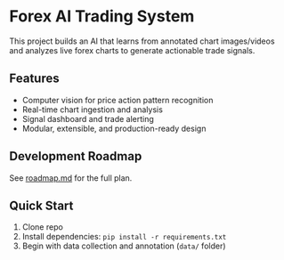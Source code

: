 # Forex AI Trading System

This project builds an AI that learns from annotated chart images/videos and analyzes live forex charts to generate actionable trade signals.

## Features

- Computer vision for price action pattern recognition
- Real-time chart ingestion and analysis
- Signal dashboard and trade alerting
- Modular, extensible, and production-ready design

## Development Roadmap

See [roadmap.md](roadmap.md) for the full plan.

## Quick Start

1. Clone repo
2. Install dependencies: `pip install -r requirements.txt`
3. Begin with data collection and annotation (`data/` folder)

